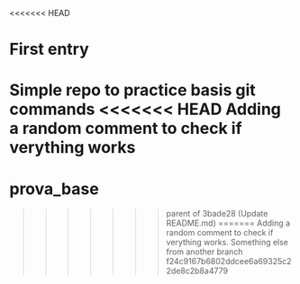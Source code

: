 <<<<<<< HEAD
# First entry

Simple repo to practice basis git commands
<<<<<<< HEAD
 Adding a random comment to check if verything works
=======
# prova_base
>>>>>>> parent of 3bade28 (Update README.md)
=======
Adding a random comment to check if verything works. Something else from another branch
>>>>>>> f24c9167b6802ddcee6a69325c22de8c2b8a4779
